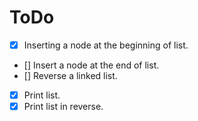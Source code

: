 # ToDo

- [x] Inserting a node at the beginning of list.
- [] Insert a node at the end of list.
- [] Reverse a linked list.
- [x] Print list.
- [x] Print list in reverse.
